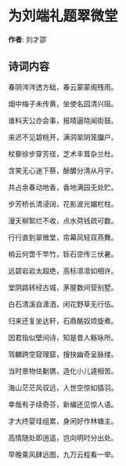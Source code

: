 # 为刘端礼题翠微堂

**作者**: 刘才邵

## 诗词内容

春阴涔涔透方础，春云蒙蒙阁残雨。

烟中梅子未传黄，坐使名园清兴阻。

谁料天公亦会事，报晴逼晓闻街鼓。

来迟不见碧桃开，满洞翠阴笼牖户。

杖藜徐步穿芳径，芝术丰茸杂兰杜。

含笑无心迷下蔡，酴醾分清从月宇。

共占余春动地香，香地满园无处贮。

步芳桥长清浸阔，花影波光媚栏柱。

漫天柳絮烂不收，点水荷钱疏可数。

行行直到翠微堂，帘幕风轻双燕舞。

梢云何啻千竿竹，铄石空传三伏暑。

远碧岩岩太超绝，高标凛凛如相许。

堂阴路转经古城，茅屋数间营别墅。

白石清溪自潇洒，闲花野草无行伍。

归来还复坐达轩，石鼎酪奴烦旋煮。

因君指似壁间诗，知是昔人觞咏所。

驾麟跨空窥理窟，搜抉幽奇呈脉缕。

当时景物怯劖镌，造化小儿遽相苦。

海山茫茫风驭远，人世空惊如插羽。

幸哉有子续奇芬，新编还见惊人语。

才大终婴珪组累，身闲好作林塘主。

高情随处即逍遥，岂向明时分出处。

早晚乘风肆远图，九万云程看一举。

